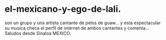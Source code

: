 # el-mexicano-y-ego-de-lali.
son un grupo y una artista cantante de pelos de guaw... y esta espectacular su musica checa el perfil de internet de ambos cantantes y comenta... Saludos desde Sinaloa MEXICO.

